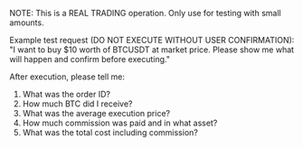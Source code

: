 NOTE: This is a REAL TRADING operation. Only use for testing with small amounts.

Example test request (DO NOT EXECUTE WITHOUT USER CONFIRMATION):
"I want to buy $10 worth of BTCUSDT at market price. Please show me what will happen and confirm before executing."

After execution, please tell me:
1. What was the order ID?
2. How much BTC did I receive?
3. What was the average execution price?
4. How much commission was paid and in what asset?
5. What was the total cost including commission?

